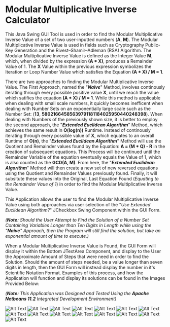 # Modular Multiplicative Inverse Calculator
This Java Swing GUI Tool is used in order to find the Modular Multiplicative Inverse Value of a set of two user-inputted numbers (**A**, **M**). The Modular Multiplicative Inverse Value is used in fields such as Cryptography Public-Key Generation and the Rivest–Shamir–Adleman (RSA) Algorithm. The Modular Multiplicative Inverse Value is defined as the Integer Value **M**, which, when divided by the expression **(A * X)**, produces a Remainder Value of 1. The **X** Value within the previous expression symbolizes the Iteration or Loop Number Value which satisfies the Equation **(A * X) / M = 1**.

There are two approaches to finding the Modular Multiplicative Inverse Value. The First Approach, named the "***Naive***" Method, involves continously iterating through every possible positive value **X**, until we reach the value which satifies the equation **(A * X) / M = 1**. While this method is applicable when dealing with small scale numbers, it quickly becomes inefficent when dealing with Number Sets on an exponentially large scale such as the Number Set: (**13**, **58021664585639791181184025950440248398**). When dealing with Numbers of the previously shown size, it is better to employ the second approach, the "***Extended Euclidean Algorithm***" Method, which achieves the same result in **O(log(n))** Runtime. Instead of continously iterating through every possible value of **X**, which equates to an overall Runtime of **O(n)**, the "***Extended Euclidean Algorithm***" Method will use the Quotient and Remainder values found by the Equation: **A = (M * Q) - R** in the creation of subsequent equations. This Process will be continued until the Remainder Variable of the equation eventually equals the Value of 1, which is also counted as the **GCD(A, M)**. From here, the "***Extended Euclidean Algorithm***" Method will then create a new set of new reversed equations using the Quotient and Remainder Values previously found. Finally, it will subsitute these values into the Original, Last Equation Found (*Equating to the Remainder Vaue of 1*) in order to find the Modular Multiplicative Inverse Value.

This Application allows the user to find the Modular Multiplicative Inverse Value using both approaches via user selection of the "*Use Extended Euclidean Algorithm?*" JCheckbox Swing Component within the GUI Form. 

*(**Note:** Should the User Attempt to Find the Solution of a Number Set Containing Variables Longer than Ten Digits in Length while using the "***Naive***" Approach, then the Program will still find the solution, but take an exponential amount of time to execute.)*

When a Modular Multiplicative Inverse Value is Found, the GUI Form will display it within the Bottom JTextArea Component, and display to the User the Approximate Amount of Steps that were need in order to find the Solution. Should the amount of steps needed, be a value longer than seven digits in length, then the GUI Form will instead display the number in it's Scientific Notation Format. Examples of this process, and how the Application will function and display its solutions can be found in the Images Provided Below:

*(**Note:** This Application was Designed and Tested Using the **Apache Netbeans 11.2** Integrated Development Environment)*

![Alt Text](ModularInverseCalculator/Screenshots/Screenshot_Initial.png)
![Alt Text](ModularInverseCalculator/Screenshots/divider_neon.png)
![Alt Text](ModularInverseCalculator/Screenshots/Screenshot_Warning_Message_One.png)
![Alt Text](ModularInverseCalculator/Screenshots/divider_neon.png)
![Alt Text](ModularInverseCalculator/Screenshots/Screenshot_Warning_Message_Effects_One.png)
![Alt Text](ModularInverseCalculator/Screenshots/divider_neon.png)
![Alt Text](ModularInverseCalculator/Screenshots/Screenshot_Warning_Message_Two.png)
![Alt Text](ModularInverseCalculator/Screenshots/divider_neon.png)
![Alt Text](ModularInverseCalculator/Screenshots/Screenshot_Warning_Message_Effects_Two.png)
![Alt Text](ModularInverseCalculator/Screenshots/divider_neon.png)
![Alt Text](ModularInverseCalculator/Screenshots/Screenshot_Executing.png)
![Alt Text](ModularInverseCalculator/Screenshots/divider_neon.png)
![Alt Text](ModularInverseCalculator/Screenshots/Screenshot_Result_Naive.png)
![Alt Text](ModularInverseCalculator/Screenshots/divider_neon.png)
![Alt Text](ModularInverseCalculator/Screenshots/Screenshot_Result_EEA.png)
